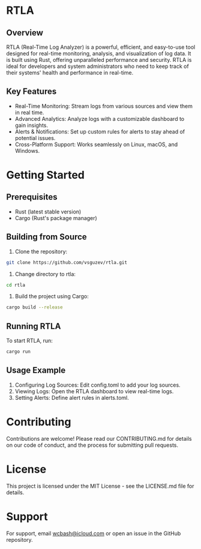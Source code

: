 # RTLA
## Overview

RTLA (Real-Time Log Analyzer) is a powerful, efficient, and easy-to-use tool designed for real-time monitoring, analysis, and visualization of log data. It is built using Rust, offering unparalleled performance and security. RTLA is ideal for developers and system administrators who need to keep track of their systems' health and performance in real-time.

## Key Features

* Real-Time Monitoring: Stream logs from various sources and view them in real time.
* Advanced Analytics: Analyze logs with a customizable dashboard to gain insights.
* Alerts & Notifications: Set up custom rules for alerts to stay ahead of potential issues.
* Cross-Platform Support: Works seamlessly on Linux, macOS, and Windows.

# Getting Started

## Prerequisites

* Rust (latest stable version)
* Cargo (Rust's package manager)

## Building from Source

1. Clone the repository:
```bash
git clone https://github.com/vsguzev/rtla.git
```
1. Change directory to rtla:
```bash
cd rtla
```
1. Build the project using Cargo:
```bash
cargo build --release
```

## Running RTLA

To start RTLA, run:
```bash
cargo run
```

## Usage Example

1. Configuring Log Sources: Edit config.toml to add your log sources.
1. Viewing Logs: Open the RTLA dashboard to view real-time logs.
1. Setting Alerts: Define alert rules in alerts.toml.

# Contributing

Contributions are welcome! Please read our CONTRIBUTING.md for details on our code of conduct, and the process for submitting pull requests.

# License

This project is licensed under the MIT License - see the LICENSE.md file for details.

# Support

For support, email wcbash@icloud.com or open an issue in the GitHub repository.
